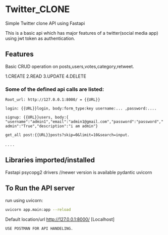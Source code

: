 # Twitter_CLONE

Simple Twitter clone API  using Fastapi

This is a basic api which has major features of a twitter(social media app) using jwt token as authentication.

## Features

Basic CRUD operation on posts,users,votes,category,retweet.

1.CREATE
2.READ
3.UPDATE
4.DELETE

### Some of the defined api calls are listed:
```Root_url: http://127.0.0.1:8000/ = {{URL}}```

```login: {{URL}}login, body:form_type:key username:... ,password:....```

```signup: {{URL}}users, body:{ "username":"admin1","email":"admin1@gmail.com","password":"password","admin":"True","description":"i am admin"}```

```get_all post:{{URL}}posts?skip=0&limit=10&search=input.```

.
.
.
.


## Libraries imported/installed

Fastapi
psycopg2  drivers //newer version is available 
pydantic
uvicorn



## To Run the API server
run using uvicorn:
```bash
uvicorn app.main:app --reload
```
Default location/url http://127.0.0.1:8000/ [Localhost]

 
```bash
USE POSTMAN FOR API HANDELING.
```


